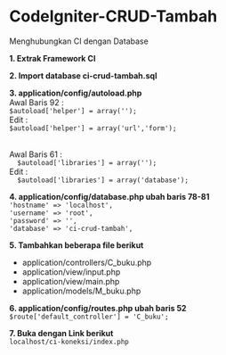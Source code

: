 # CodeIgniter-CRUD-Tambah
Menghubungkan CI dengan Database

**1. Extrak Framework CI**

**2. Import database ci-crud-tambah.sql**

**3. application/config/autoload.php**
  <br>Awal Baris 92 :
  <br>`$autoload['helper'] = array('');`
  <br>Edit :
  <br>`$autoload['helper'] = array('url','form');`

  <br>Awal Baris 61 :
  <br>`  $autoload['libraries'] = array('');`
  <br>Edit :
  <br>`  $autoload['libraries'] = array('database');`

**4. application/config/database.php ubah baris 78-81**
  <br>`'hostname' => 'localhost',`
  <br>`'username' => 'root',`
  <br>`'password' => '',`
  <br>`'database' => 'ci-crud-tambah',`

  **5. Tambahkan beberapa file berikut**
  - application/controllers/C_buku.php
  - application/view/input.php
  - application/view/main.php
  - application/models/M_buku.php


  **6. application/config/routes.php ubah baris 52**
  `$route['default_controller'] = 'C_buku';`

  **7. Buka dengan Link berikut**
  <br>`localhost/ci-koneksi/index.php`
